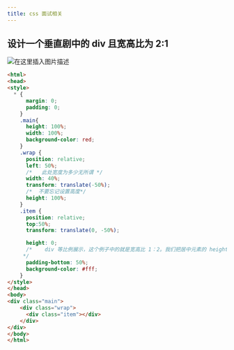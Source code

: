 ```yaml
---
title: css 面试相关
---
```

## 设计一个垂直剧中的 div 且宽高比为 2:1
![在这里插入图片描述](https://img-blog.csdnimg.cn/20200205090550529.png?x-oss-process=image/watermark,type_ZmFuZ3poZW5naGVpdGk,shadow_10,text_aHR0cHM6Ly9ibG9nLmNzZG4ubmV0L3dlaXhpbl80MzA2OTAxOA==,size_16,color_FFFFFF,t_70)
```html
<html>
<head>
<style>
  * {
      margin: 0;
      padding: 0;
    }
    .main{
      height: 100%;
      width: 100%;
      background-color: red;
    }
    .wrap {
      position: relative;
      left: 50%;
      /*   此处宽度为多少无所谓 */
      width: 40%;
      transform: translate(-50%);
      /*  不要忘记设置高度*/
      height: 100%;
    }
    .item {
      position: relative;
      top:50%;
      transform: translate(0, -50%);

      height: 0;
      /*    div 等比例展示，这个例子中的就是宽高比 1：2。我们把居中元素的 height 属性设置为 0，然后用 padding-bottom 撑开它的高度，利用的就是 padding 属性百分比的计算是以父级元素的宽度为基准的。居中元素的 width 是父级的 100%，padding-bottom: 50% 高度撑开就是父级的 宽度50%
     */
      padding-bottom: 50%;
      background-color: #fff;
    }
</style>
</head>
<body>
<div class="main">
    <div class="wrap">
      <div class="item"></div>
    </div>
</div>
</body>
</html>
```